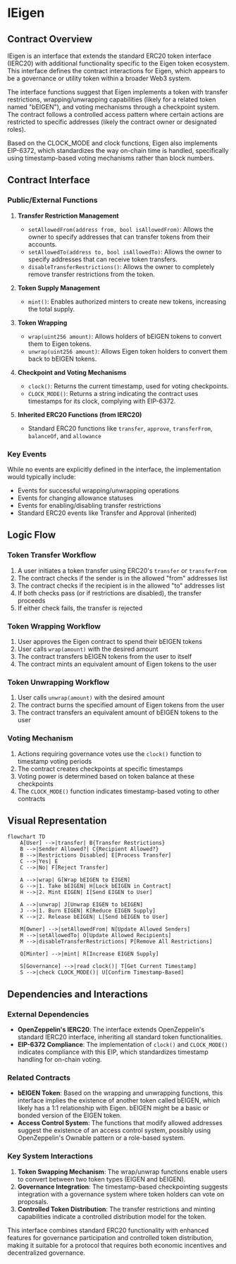 # IEigen

## Contract Overview

IEigen is an interface that extends the standard ERC20 token interface (IERC20) with additional functionality specific to the Eigen token ecosystem. This interface defines the contract interactions for Eigen, which appears to be a governance or utility token within a broader Web3 system.

The interface functions suggest that Eigen implements a token with transfer restrictions, wrapping/unwrapping capabilities (likely for a related token named "bEIGEN"), and voting mechanisms through a checkpoint system. The contract follows a controlled access pattern where certain actions are restricted to specific addresses (likely the contract owner or designated roles).

Based on the CLOCK_MODE and clock functions, Eigen also implements EIP-6372, which standardizes the way on-chain time is handled, specifically using timestamp-based voting mechanisms rather than block numbers.

## Contract Interface

### Public/External Functions

1. **Transfer Restriction Management**
   - `setAllowedFrom(address from, bool isAllowedFrom)`: Allows the owner to specify addresses that can transfer tokens from their accounts.
   - `setAllowedTo(address to, bool isAllowedTo)`: Allows the owner to specify addresses that can receive token transfers.
   - `disableTransferRestrictions()`: Allows the owner to completely remove transfer restrictions from the token.

2. **Token Supply Management**
   - `mint()`: Enables authorized minters to create new tokens, increasing the total supply.

3. **Token Wrapping**
   - `wrap(uint256 amount)`: Allows holders of bEIGEN tokens to convert them to Eigen tokens.
   - `unwrap(uint256 amount)`: Allows Eigen token holders to convert them back to bEIGEN tokens.

4. **Checkpoint and Voting Mechanisms**
   - `clock()`: Returns the current timestamp, used for voting checkpoints.
   - `CLOCK_MODE()`: Returns a string indicating the contract uses timestamps for its clock, complying with EIP-6372.

5. **Inherited ERC20 Functions (from IERC20)**
   - Standard ERC20 functions like `transfer`, `approve`, `transferFrom`, `balanceOf`, and `allowance`

### Key Events
While no events are explicitly defined in the interface, the implementation would typically include:
- Events for successful wrapping/unwrapping operations
- Events for changing allowance statuses
- Events for enabling/disabling transfer restrictions
- Standard ERC20 events like Transfer and Approval (inherited)

## Logic Flow

### Token Transfer Workflow
1. A user initiates a token transfer using ERC20's `transfer` or `transferFrom`
2. The contract checks if the sender is in the allowed "from" addresses list
3. The contract checks if the recipient is in the allowed "to" addresses list
4. If both checks pass (or if restrictions are disabled), the transfer proceeds
5. If either check fails, the transfer is rejected

### Token Wrapping Workflow
1. User approves the Eigen contract to spend their bEIGEN tokens
2. User calls `wrap(amount)` with the desired amount
3. The contract transfers bEIGEN tokens from the user to itself
4. The contract mints an equivalent amount of Eigen tokens to the user

### Token Unwrapping Workflow
1. User calls `unwrap(amount)` with the desired amount
2. The contract burns the specified amount of Eigen tokens from the user
3. The contract transfers an equivalent amount of bEIGEN tokens to the user

### Voting Mechanism
1. Actions requiring governance votes use the `clock()` function to timestamp voting periods
2. The contract creates checkpoints at specific timestamps
3. Voting power is determined based on token balance at these checkpoints
4. The `CLOCK_MODE()` function indicates timestamp-based voting to other contracts

## Visual Representation

```mermaid
flowchart TD
    A[User] -->|transfer| B{Transfer Restrictions}
    B -->|Sender Allowed?| C{Recipient Allowed?}
    B -->|Restrictions Disabled| E[Process Transfer]
    C -->|Yes| E
    C -->|No| F[Reject Transfer]
    
    A -->|wrap| G[Wrap bEIGEN to EIGEN]
    G -->|1. Take bEIGEN| H[Lock bEIGEN in Contract]
    H -->|2. Mint EIGEN| I[Send EIGEN to User]
    
    A -->|unwrap| J[Unwrap EIGEN to bEIGEN]
    J -->|1. Burn EIGEN| K[Reduce EIGEN Supply]
    K -->|2. Release bEIGEN| L[Send bEIGEN to User]
    
    M[Owner] -->|setAllowedFrom| N[Update Allowed Senders]
    M -->|setAllowedTo| O[Update Allowed Recipients]
    M -->|disableTransferRestrictions| P[Remove All Restrictions]
    
    Q[Minter] -->|mint| R[Increase EIGEN Supply]
    
    S[Governance] -->|read clock()| T[Get Current Timestamp]
    S -->|check CLOCK_MODE()| U[Confirm Timestamp-Based]
```

## Dependencies and Interactions

### External Dependencies
- **OpenZeppelin's IERC20**: The interface extends OpenZeppelin's standard IERC20 interface, inheriting all standard token functionalities.
- **EIP-6372 Compliance**: The implementation of `clock()` and `CLOCK_MODE()` indicates compliance with this EIP, which standardizes timestamp handling for on-chain voting.

### Related Contracts
- **bEIGEN Token**: Based on the wrapping and unwrapping functions, this interface implies the existence of another token called bEIGEN, which likely has a 1:1 relationship with Eigen. bEIGEN might be a basic or bonded version of the EIGEN token.
- **Access Control System**: The functions that modify allowed addresses suggest the existence of an access control system, possibly using OpenZeppelin's Ownable pattern or a role-based system.

### Key System Interactions
1. **Token Swapping Mechanism**: The wrap/unwrap functions enable users to convert between two token types (EIGEN and bEIGEN).
2. **Governance Integration**: The timestamp-based checkpointing suggests integration with a governance system where token holders can vote on proposals.
3. **Controlled Token Distribution**: The transfer restrictions and minting capabilities indicate a controlled distribution model for the token.

This interface combines standard ERC20 functionality with enhanced features for governance participation and controlled token distribution, making it suitable for a protocol that requires both economic incentives and decentralized governance.